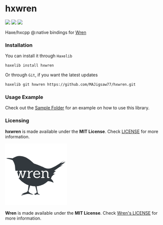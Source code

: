# hxwren

![](https://img.shields.io/github/repo-size/MAJigsaw77/hxwren) ![](https://badgen.net/github/open-issues/MAJigsaw77/hxwren) ![](https://badgen.net/badge/license/MIT/green)

Haxe/hxcpp @:native bindings for [Wren](https://github.com/wren-lang/wren)

### Installation

You can install it through `Haxelib`
```bash
haxelib install hxwren
```
Or through `Git`, if you want the latest updates
```bash
haxelib git hxwren https://github.com/MAJigsaw77/hxwren.git
```

### Usage Example

Check out the [Sample Folder](sample/) for an example on how to use this library.

### Licensing

**hxwren** is made available under the **MIT License**. Check [LICENSE](./LICENSE) for more information.

![](https://raw.githubusercontent.com/MAJigsaw77/hxwren/main/wren-logo.png)

**Wren** is made available under the **MIT License**. Check [Wren's LICENSE](https://github.com/wren-lang/wren/blob/main/LICENSE) for more information.

